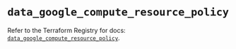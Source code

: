 # `data_google_compute_resource_policy`

Refer to the Terraform Registry for docs: [`data_google_compute_resource_policy`](https://registry.terraform.io/providers/hashicorp/google-beta/5.24.0/docs/data-sources/google_compute_resource_policy).
